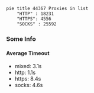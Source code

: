 
```mermaid
pie title 44367 Proxies in list
    "HTTP" : 18231
    "HTTPS": 4556
    "SOCKS" : 25592
```

### Some Info
#### Average Timeout

- mixed: 3.1s
- http: 1.1s
- https: 8.4s
- socks: 4.6s
